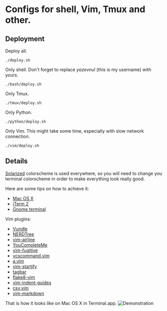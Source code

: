 Configs for shell, Vim, Tmux and other.
=======================================

Deployment
----------

Deploy all.

    ./deploy.sh

Only shell. Don't forget to replace _yazevnul_ (this is my username) with yours.

    ./bash/deploy.sh

Only Tmux.

    ./tmux/deploy.sh

Only Python.

    ./python/deploy.sh

Only Vim. This might take some time, especially with slow network connection.

    ./vim/deploy.sh


Details
-------

[Solarized](http://ethanschoonover.com/solarized) colorscheme is used everywhere, so you will need
to change you terminal colorscheme in order to make everything look really good.

Here are some tips on how to achieve it:

- [Mac OS X](https://github.com/tomislav/osx-terminal.app-colors-solarized)
- [iTerm 2](https://github.com/altercation/solarized/tree/master/iterm2-colors-solarized)
- [Gnome terminal](https://github.com/Anthony25/gnome-terminal-colors-solarized)

Vim plugins:

- [Vundle](https://github.com/gmarik/Vundle.vim)
- [NERDTree](https://github.com/scrooloose/nerdtree)
- [vim-airline](https://github.com/bling/vim-airline)
- [YouCompleteMe](https://github.com/Valloric/YouCompleteMe)
- [vim-fugitive](https://github.com/tpope/vim-fugitive)
- [vcscommand.vim](https://github.com/vim-scripts/vcscommand.vim)
- [a.vim](http://www.vim.org/scripts/script.php?script_id=31)
- [vim-startify](https://github.com/mhinz/vim-startify)
- [tagbar](https://github.com/majutsushi/tagbar)
- [flake8-vim](https://github.com/andviro/flake8-vim)
- [vim-indent-guides](https://github.com/nathanaelkane/vim-indent-guides)
- [csv.vim](https://github.com/chrisbra/csv.vim)
- [vim-markdown](https://github.com/gabrielelana/vim-markdown)

That is how it looks like on Mac OS X in Terminal.app.
![Demonstration](http://i.imgur.com/CCqrOAi.png)
